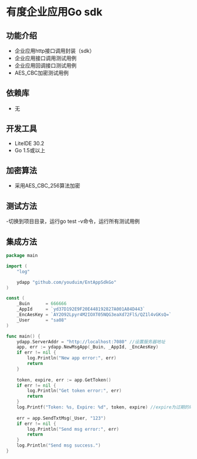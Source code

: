 # 有度企业应用Go sdk

## 功能介绍

- 企业应用http接口调用封装（sdk）
- 企业应用接口调用测试用例
- 企业应用回调接口测试用例
- AES_CBC加密测试用例

## 依赖库

- 无

## 开发工具

- LiteIDE 30.2
- Go 1.5或以上

## 加密算法

- 采用AES_CBC_256算法加密

## 测试方法

-切换到项目目录，运行go test -v命令，运行所有测试用例

## 集成方法
~~~ go
package main

import (
	"log"

	ydapp "github.com/youduim/EntAppSdkGo"
)

const (
	_Buin      = 666666
	_AppId     = `yd37D192E9F20E448192827A001A84D443`
	_EncAesKey = `AY2O92Lpyr4M2IOXT05NQG3eaXd72FlS/QZ1l4vGKsQ=`
	_User      = "sa08"
)

func main() {
	ydapp.ServerAddr = "http://localhost:7080" //设置服务器地址
	app, err := ydapp.NewMsgApp(_Buin, _AppId, _EncAesKey)
	if err != nil {
		log.Println("New app error:", err)
		return
	}
	
	token, expire, err := app.GetToken()
	if err != nil {
		log.Println("Get token error:", err)
		return
	}
	log.Printf("Token: %s, Expire: %d", token, expire) //expire为过期的时间戳，单位秒
	
	err = app.SendTxtMsg(_User, "123")
	if err != nil {
		log.Println("Send msg error:", err)
		return
	}
	log.Println("Send msg success.")
}
~~~



